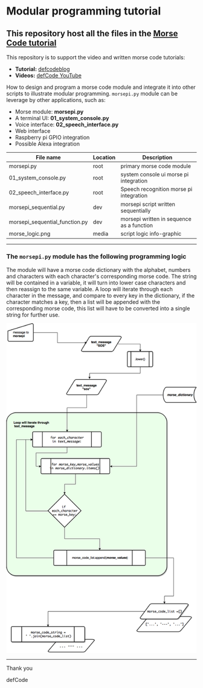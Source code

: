 # Modular programming tutorial

## This repository host all the files in the [Morse Code tutorial](https://defcodeblog.wordpress.com/2018/02/28/first-blog-post/#more-4)

This repository is to support the video and written morse code tutorials:

* **Tutorial:** [defcodeblog](https://wp.me/p8k2yu-4)
* **Videos:** [defCode YouTube](https://www.youtube.com/watch?v=yRuAog2SU9o&list=PLUUO_MQ7WDOdUgf_EXXDLwJI_K0b5JjQ6)

How to design and program a morse code module and integrate it into other scripts to illustrate modular programming. `morsepi.py` module can be leverage by other applications, such as:

* Morse module: **morsepi.py**
* A terminal UI: **01_system_console.py**
* Voice interface: **02_speech_interface.py**
* Web interface
* Raspberry pi GPIO integration
* Possible Alexa integration

File name | Location | Description
---------|----------|---------
 morsepi.py | root | primary morse code module
 01_system_console.py | root | system console ui morse pi integration
  02_speech_interface.py | root | Speech recognition morse pi integration
 morsepi_sequential.py | dev | morsepi script written sequentially
 morsepi_sequential_function.py | dev | morsepi written in sequence as a function
 morse_logic.png | media | script logic info-graphic

---

### The `morsepi.py` module has the following programming logic

The module will have a morse code dictionary with the alphabet, numbers and characters with each character's corresponding morse code. The string will be contained in a variable, it will turn into lower case characters and then reassign to the same variable. A loop will iterate through each character in the message, and compare to every key in the dictionary, if the character matches a key, then a list will be appended with the corresponding morse code, this list will have to be converted into a single string for further use.

![Logic diagram](media/morse_logic.png)

---

Thank you

defCode
